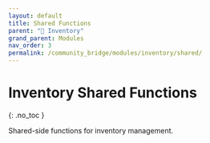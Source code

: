 ```yaml
---
layout: default
title: Shared Functions
parent: "🎒 Inventory"
grand_parent: Modules
nav_order: 3
permalink: /community_bridge/modules/inventory/shared/
---
```


# Inventory Shared Functions
{: .no_toc }

Shared-side functions for inventory management.
